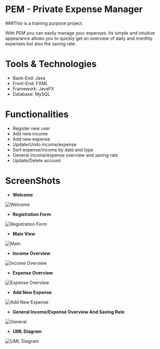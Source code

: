 # PEM  - Private Expense Manager
###This is a training purpose project.
 
With PEM you can easily manage your expenses.
Its simple and intuitive appearance allows you to quickly get an overview 
of daily and monthly expenses but also the saving rate.


# Tools & Technologies
*	Back-End: Java	
*	Front-End: FXML
*	Framework: JavaFX
*	Database: MySQL


# Functionalities
* Register new user 
*	Add new income
*	Add new expense
*	Update/Undo income/expense
*	Sort expense/income by date and type
* General income/expense overview and saving rate
*	Update/Delete account



# ScreenShots

* **Welcome**

![Welcome](https://user-images.githubusercontent.com/60060379/91422324-50959300-e857-11ea-88a0-6255d887fa88.jpg)

* **Registration Form**

![Registration Form](https://user-images.githubusercontent.com/60060379/91422385-64d99000-e857-11ea-8abb-ed7dd59933c6.jpg)

* **Main View**

![Main](https://user-images.githubusercontent.com/60060379/91422484-80dd3180-e857-11ea-9158-8d6ffd136934.jpg)

* **Income Overview**

![Income Overview](https://user-images.githubusercontent.com/60060379/91422537-96525b80-e857-11ea-9bf4-119ecee4279e.jpg)

* **Expense Overview**

![Expense Overview](https://user-images.githubusercontent.com/60060379/91422600-acf8b280-e857-11ea-9be8-65ff50d44855.jpg)

* **Add New Expense**

![Add New Expense](https://user-images.githubusercontent.com/60060379/91422654-c00b8280-e857-11ea-9144-e7de6ef00c8c.jpg)

* **General Income/Expense Overview And Saving Rate**

![General](https://user-images.githubusercontent.com/60060379/91422944-27c1cd80-e858-11ea-8fc3-c796baf727f6.jpg)

* **UML Diagram**

![UML Diagram](https://user-images.githubusercontent.com/60060379/91423069-563fa880-e858-11ea-989b-5e2dc75b7c71.png)



